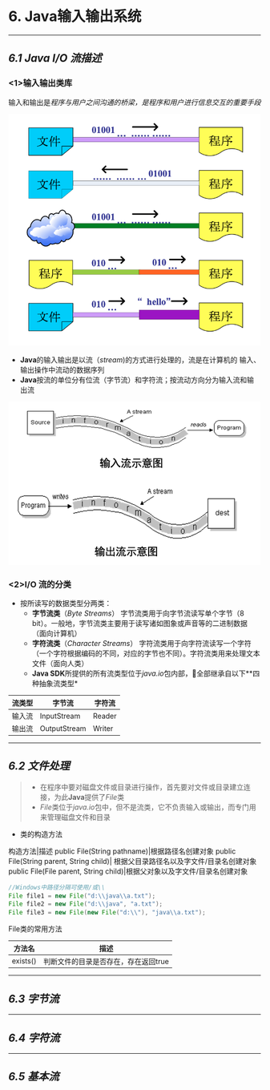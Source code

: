 # **6. Java输入输出系统**

---

## *6.1 Java I/O 流描述*

### <1>输入输出类库

输入和输出是*程序与用户之间沟通的桥梁，是程序和用户进行信息交互的重要手段*

![io](Pictures/io.png)

- **Java**的输入输出是以流（*stream*)的方式进行处理的，流是在计算机的 输入、输出操作中流动的数据序列
- **Java**按流的单位分有位流（字节流）和字符流；按流动方向分为输入流和输出流

![stream](Pictures/stream.png)

### <2>I/O 流的分类

- 按所读写的数据类型分两类：
  - **字节流类**（*Byte Streams*） 字节流类用于向字节流读写单个字节（8 bit）。一般地，字节流类主要用于读写诸如图象或声音等的二进制数据（面向计算机）
  - **字符流类**（*Character Streams*） 字符流类用于向字符流读写一个字符（一个字符根据编码的不同，对应的字节也不同）。字符流类用来处理文本文件（面向人类）
  - **Java SDK**所提供的所有流类型位于*java.io*包内部，全部继承自以下**四种抽象流类型*

流类型|字节流|字符流
-----|------|-----
输入流|InputStream|Reader
输出流|OutputStream|Writer

---

## *6.2 文件处理*

> - 在程序中要对磁盘文件或目录进行操作，首先要对文件或目录建立连接，为此**Java**提供了*File*类
> - *File*类位于*java.io*包中，但不是流类，它不负责输入或输出，而专门用来管理磁盘文件和目录

- 类的构造方法

构造方法|描述
public File(String pathname)|根据路径名创建对象
public File(String parent, String child)| 根据父目录路径名以及字文件/目录名创建对象
public File(File parent, String child)|根据父对象以及字文件/目录名创建对象

```java
//Windows中路径分隔可使用/或\\
File file1 = new File("d:\\java\\a.txt");
File file2 = new File("d:\\java", "a.txt");
File file3 = new File(new File("d:\\"), "java\\a.txt");
```

File类的常用方法

方法名|描述
------|---
exists()|判断文件的目录是否存在，存在返回true

---

## *6.3 字节流*

---

## *6.4 字符流*

---

## *6.5 基本流*
